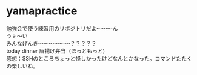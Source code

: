 # yamapractice
勉強会で使う練習用のリポジトリだよ～～～ん  
うぇ～い  
みんなげんき～～～～～～？？？？？  
today dinner 唐揚げ弁当（ほっともっと)  
感想：SSHのところちょっと怪しかったけどなんとかなった。コマンドたたくの楽しいね。  